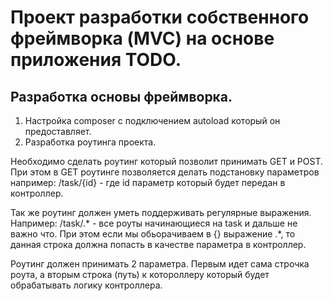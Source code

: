 # Проект разработки собственного фреймворка (MVC) на основе приложения TODO.

## Разработка основы фреймворка.

1. Настройка composer с подключением autoload который он предоставляет.
2. Разработка роутинга проекта.

Необходимо сделать роутинг который позволит принимать GET и POST. При этом в GET роутинге позволяется делать подстановку параметров например:
/task/{id} - где id параметр который будет передан в контроллер.

Так же роутинг должен уметь поддерживать регулярные выражения. Например:
/task/.* - все роуты начинающиеся на task и дальше не важно что. При этом если мы обьорачиваем в {} выражение .*, то данная строка должна попасть в качестве параметра в контроллер.

Роутинг должен принимать 2 параметра. Первым идет сама строчка роута, а вторым строка (путь) к котороллеру который будет обрабатывать логику контроллера.


